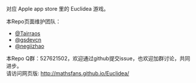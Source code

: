 对应 Apple app store 里的 Euclidea 游戏。

本Repo页面维护团队：  
- [@Tairraos](https://github.com/tairraos)  
- [@gsdevcn](https://github.com/gsdevcn)  
- [@negiizhao](https://github.com/negiizhao)   
  
本Repo Q群：527621502，欢迎通过github提交issue，也欢迎加群讨论，共同进步。  
请访问网页版: http://mathsfans.github.io/Euclidea/

